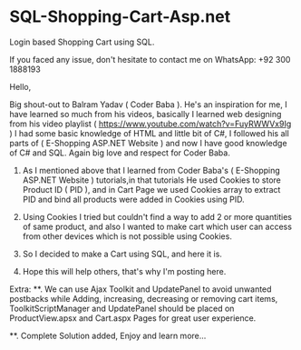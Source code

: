 # SQL-Shopping-Cart-Asp.net
Login based Shopping Cart using SQL.


If you faced any issue, don't hesitate to contact me on WhatsApp: +92 300 1888193

Hello, 

Big shout-out to Balram Yadav ( Coder Baba ). He's an inspiration for me, I have learned so much from his videos, basically I learned web designing from his video playlist ( https://www.youtube.com/watch?v=FuyRWWVx9Ig ) I had some basic knowledge of HTML and little bit of C#, I followed his all parts of ( E-Shopping ASP.NET Website ) and now I have good knowledge of C# and SQL. Again big love and respect for Coder Baba.


1. As I mentioned above that I learned from Coder Baba's ( E-Shopping ASP.NET Website ) tutorials,in that tutorials He used Cookies to store Product ID ( PID ), and in Cart Page we used Cookies array to extract PID and bind all products were added in Cookies using PID.

2. Using Cookies I tried but couldn't find a way to add 2 or more quantities of same product, and also I wanted to make cart which user can access from other devices which is not possible using Cookies.

3. So I decided to make a Cart using SQL, and here it is.

4. Hope this will help others, that's why I'm posting here.


Extra:
      **. We can use Ajax Toolkit and UpdatePanel to avoid unwanted postbacks while Adding, increasing, decreasing or removing cart items, ToolkitScriptManager and UpdatePanel should be placed on ProductView.apsx and Cart.aspx Pages for great user experience.

**. Complete Solution added, Enjoy and learn more...
